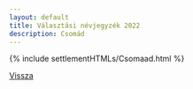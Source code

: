```yaml
---
layout: default
title: Választási névjegyzék 2022
description: Csomád
---
```


{% include settlementHTMLs/Csomaad.html %}

[Vissza](./)